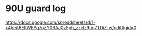 # 90U guard log

<https://docs.google.com/spreadsheets/d/1-x4heA6EltWEPq7pZY0BAJ0z5ph_zzclz9tm7TDiZ-w/edit#gid=0>
